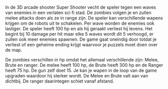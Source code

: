 In de 3D arcade shooter Super Shooter vecht de speler tegen een waves van enemies in een verlaten sci fi stad. De zombies volgen je en zullen melee attacks doen als ze in range zijn. De speler kan verschillende wapens krijgen om de robots uit te schakelen. Per wave worden de enemies ook lastiger. De speler heeft 100 hp en als hij geraakt verliest hij levens. Het begint bij 10 damage per hit maar elke 5 waves wordt dit 5 verhoogd, er zullen ook meer enemies spawnen. De game gaat oneindig door totdat je verliest of een geheime ending krijgt waarvoor je puzzels moet doen over de map.



De zombies verschillen in hp omdat het allemaal verschillende zijn: Melee, Brute en ranger. De melee heeft 100 hp, de Brute heeft 300 hp en de Ranger heeft 75 hp. De gun zelf doet 15. Je kan je wapen in de loop van de game upgraden waardoor hij sterker wordt. De Melee en Brute valt aan van dichtbij. De ranger daarintegen schiet vanaf afstand.
